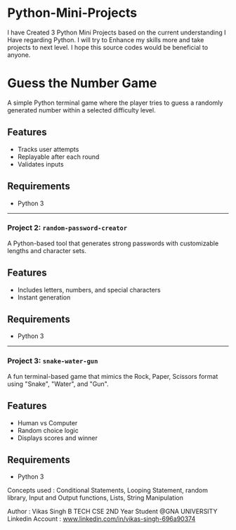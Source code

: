# Python-Mini-Projects
I have Created 3 Python Mini Projects based on the current understanding I Have regarding Python. I will try to Enhance my skills more and take projects to next level. I hope this source codes would be beneficial to anyone.

#  Guess the Number Game

A simple Python terminal game where the player tries to guess a randomly generated number within a selected difficulty level.

##  Features
- Tracks user attempts
- Replayable after each round
- Validates inputs

## Requirements
- Python 3


---

### Project 2: `random-password-creator`



A Python-based tool that generates strong passwords with customizable lengths and character sets.

##  Features
- Includes letters, numbers, and special characters
- Instant generation

## Requirements
- Python 3


---

### Project 3: `snake-water-gun`



A fun terminal-based game that mimics the Rock, Paper, Scissors format using "Snake", "Water", and "Gun".

##  Features
- Human vs Computer
- Random choice logic
- Displays scores and winner

##  Requirements
- Python 3

Concepts used :
Conditional Statements,
Looping Statement,
random library,
Input and Output functions,
Lists,
String Manipulation


Author : Vikas Singh B TECH CSE 2ND Year Student @GNA UNIVERSITY 
Linkedin Account : www.linkedin.com/in/vikas-singh-696a90374


 
